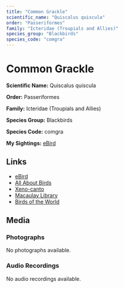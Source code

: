```yaml
---
title: "Common Grackle"
scientific_name: "Quiscalus quiscula"
order: "Passeriformes"
family: "Icteridae (Troupials and Allies)"
species_group: "Blackbirds"
species_code: "comgra"
---
```


# Common Grackle

**Scientific Name:** Quiscalus quiscula

**Order:** Passeriformes

**Family:** Icteridae (Troupials and Allies)

**Species Group:** Blackbirds

**Species Code:** comgra

**My Sightings:** [eBird](https://ebird.org/lifelist?r=world&time=life&spp=comgra)

## Links
* [eBird](https://ebird.org/species/comgra) 
* [All About Birds](https://www.allaboutbirds.org/guide/comgra) 
* [Xeno-canto](https://www.xeno-canto.org/species/comgra) 
* [Macaulay Library](https://search.macaulaylibrary.org/catalog?taxonCode=comgra&sort=rating_rank_desc)
* [Birds of the World](https://birdsoftheworld.org/bow/species/comgra)

## Media
### Photographs
No photographs available.

### Audio Recordings
No audio recordings available.

